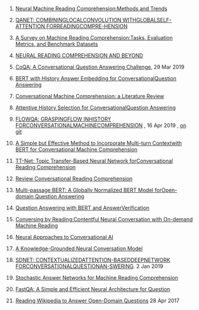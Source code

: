 1. [Neural Machine Reading Comprehension:Methods and Trends](https://arxiv.org/pdf/1907.01118v1.pdf)

2. [QANET:   COMBININGLOCALCONVOLUTION   WITHGLOBALSELF-ATTENTION   FORREADINGCOMPRE-HENSION](https://arxiv.org/pdf/1804.09541.pdf)

3. [A Survey on Machine Reading Comprehension:Tasks, Evaluation Metrics, and Benchmark Datasets](https://arxiv.org/pdf/2006.11880v1.pdf)
4. [NEURAL READING COMPREHENSION AND BEYOND](https://www.cs.princeton.edu/~danqic/papers/thesis.pdf)
5. [CoQA: A Conversational Question Answering Challenge](https://arxiv.org/pdf/1808.07042.pdf), 29 Mar 2019
6. [BERT with History Answer Embedding for ConversationalQuestion Answering](https://arxiv.org/pdf/1905.05412.pdf)
7. [Conversational Machine Comprehension: a Literature Review](https://arxiv.org/pdf/2006.00671.pdf)
8. [Attentive History Selection for ConversationalQuestion Answering](https://dl.acm.org/doi/pdf/10.1145/3357384.3357905)
9. [FLOWQA: GRASPINGFLOW INHISTORY FORCONVERSATIONALMACHINECOMPREHENSION](https://arxiv.org/pdf/1810.06683.pdf) , 16 Apr 2019 ,  [   on git](https://github.com/momohuang/FlowQA)

10. [A Simple but Effective Method to Incorporate Multi-turn Contextwith BERT for Conversational Machine Comprehension](https://arxiv.org/pdf/1905.12848.pdf)
11. [TT-Net: Topic Transfer-Based Neural Network forConversational Reading Comprehension](https://ieeexplore.ieee.org/stamp/stamp.jsp?tp=&arnumber=8805064&tag=1)
12. [Review Conversational Reading Comprehension](https://arxiv.org/pdf/1902.00821.pdf)
13. [Multi-passage BERT: A Globally Normalized BERT Model forOpen-domain Question Answering](https://arxiv.org/pdf/1908.08167.pdf)
14. [Question Answering with BERT and AnswerVerification](http://web.stanford.edu/class/cs224n/reports/default/15763476.pdf)
15. [Conversing by Reading:Contentful Neural Conversation with On-demand Machine Reading](https://arxiv.org/pdf/1906.02738.pdf)
16. [Neural Approaches to Conversational AI](https://arxiv.org/pdf/1809.08267.pdf)
17. [A Knowledge-Grounded Neural Conversation Model](https://arxiv.org/pdf/1702.01932.pdf)
18. [SDNET:  CONTEXTUALIZEDATTENTION-BASEDDEEPNETWORK   FORCONVERSATIONALQUESTIONAN-SWERING](https://arxiv.org/pdf/1812.03593.pdf).  2 Jan 2019
19. [Stochastic Answer Networks for Machine Reading Comprehension](https://arxiv.org/pdf/1712.03556.pdf)
20. [FastQA: A Simple and Efficient Neural Architecture for Question](https://arxiv.org/pdf/1703.04816v1.pdf)
21. [Reading Wikipedia to Answer Open-Domain Questions](https://arxiv.org/pdf/1704.00051.pdf) 28 Apr 2017

